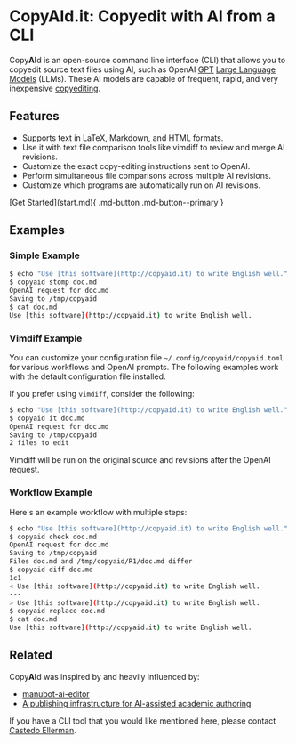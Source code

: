 # Copy**AI**d.it: Copyedit with AI from a CLI

Copy**AI**d is an open-source command line interface (CLI) that allows you to copyedit source text files using AI, such as OpenAI [GPT](https://en.wikipedia.org/wiki/Generative_pre-trained_transformer)
[Large Language Models](https://en.wikipedia.org/wiki/Large_language_model) (LLMs).
These AI models are capable of frequent, rapid, and very inexpensive
[copyediting](https://en.wikipedia.org/wiki/Copy_editing).

## Features

* Supports text in LaTeX, Markdown, and HTML formats.
* Use it with text file comparison tools like vimdiff to review and merge AI revisions.
* Customize the exact copy-editing instructions sent to OpenAI.
* Perform simultaneous file comparisons across multiple AI revisions.
* Customize which programs are automatically run on AI revisions.


<div class="action-band" markdown>
[Get Started](start.md){ .md-button .md-button--primary }
</div>


## Examples

### Simple Example

```bash
$ echo "Use [this software](http://copyaid.it) to write English well." > doc.md
$ copyaid stomp doc.md
OpenAI request for doc.md
Saving to /tmp/copyaid
$ cat doc.md
Use [this software](http://copyaid.it) to write English well.
```

### Vimdiff Example

You can customize your configuration file `~/.config/copyaid/copyaid.toml` for various
workflows and OpenAI prompts. The following examples work with
the default configuration file installed.

If you prefer using `vimdiff`, consider the following:

```bash
$ echo "Use [this software](http://copyaid.it) to write English well." > doc.md
$ copyaid it doc.md
OpenAI request for doc.md
Saving to /tmp/copyaid
2 files to edit
```

Vimdiff will be run on the original source and revisions after the OpenAI request.

### Workflow Example

Here's an example workflow with multiple steps:

```bash
$ echo "Use [this software](http://copyaid.it) to write English well." > doc.md
$ copyaid check doc.md
OpenAI request for doc.md
Saving to /tmp/copyaid
Files doc.md and /tmp/copyaid/R1/doc.md differ
$ copyaid diff doc.md 
1c1
< Use [this software](http://copyaid.it) to write English well.
---
> Use [this software](http://copyaid.it) to write English well.
$ copyaid replace doc.md 
$ cat doc.md
Use [this software](http://copyaid.it) to write English well.
```


## Related

Copy**AI**d was inspired by and heavily influenced by:

* [manubot-ai-editor](https://github.com/greenelab/manubot-ai-editor/)
* [A publishing infrastructure for AI-assisted academic authoring](https://doi.org/10.1101/2023.01.21.525030)

If you have a CLI tool that you would like mentioned here,
please contact [Castedo Ellerman](https://castedo.com).

